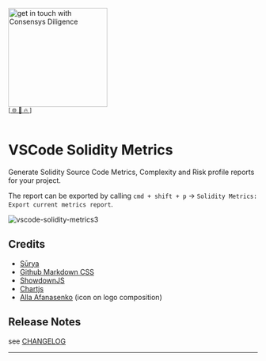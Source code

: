 [<img width="200" alt="get in touch with Consensys Diligence" src="https://user-images.githubusercontent.com/2865694/56826101-91dcf380-685b-11e9-937c-af49c2510aa0.png">](https://diligence.consensys.net)<br/>
<sup>
[[  🌐  ](https://diligence.consensys.net)  [  📩  ](https://github.com/ConsenSys/vscode-solidity-metrics/blob/master/mailto:diligence@consensys.net)  [  🔥  ](https://consensys.github.io/diligence/)]
</sup><br/><br/>


# VSCode Solidity Metrics

Generate Solidity Source Code Metrics, Complexity and Risk profile reports for your project. 

The report can be exported by calling `cmd + shift + p` → `Solidity Metrics: Export current metrics report`.

![vscode-solidity-metrics3](https://user-images.githubusercontent.com/2865694/78451004-0252de00-7683-11ea-93d7-4c5dc436a14b.gif)



## Credits

* [Sūrya](https://github.com/ConsenSys/surya)
* [Github Markdown CSS](https://gist.github.com/tuzz/3331384)
* [ShowdownJS]()
* [Chartjs]()
* [Alla Afanasenko](https://www.iconfinder.com/icons/1433396/black_background_diagram_finance_pie_chart_presentation_report_icon) (icon on logo composition)

## Release Notes

see [CHANGELOG](https://github.com/ConsenSys/vscode-solidity-metrics/blob/master/./CHANGELOG.md)


-----------------------------------------------------------------------------------------------------------
